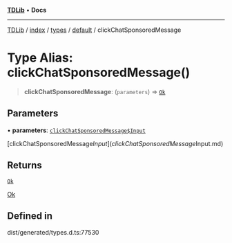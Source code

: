 [**TDLib**](../../../../../../README.md) • **Docs**

***

[TDLib](../../../../../../modules.md) / [index](../../../../../README.md) / [types](../../../README.md) / [default](../README.md) / clickChatSponsoredMessage

# Type Alias: clickChatSponsoredMessage()

> **clickChatSponsoredMessage**: (`parameters`) => [`Ok`](Ok.md)

## Parameters

• **parameters**: [`clickChatSponsoredMessage$Input`](clickChatSponsoredMessage$Input.md)

[clickChatSponsoredMessage$Input](clickChatSponsoredMessage$Input.md)

## Returns

[`Ok`](Ok.md)

[Ok](Ok.md)

## Defined in

dist/generated/types.d.ts:77530
